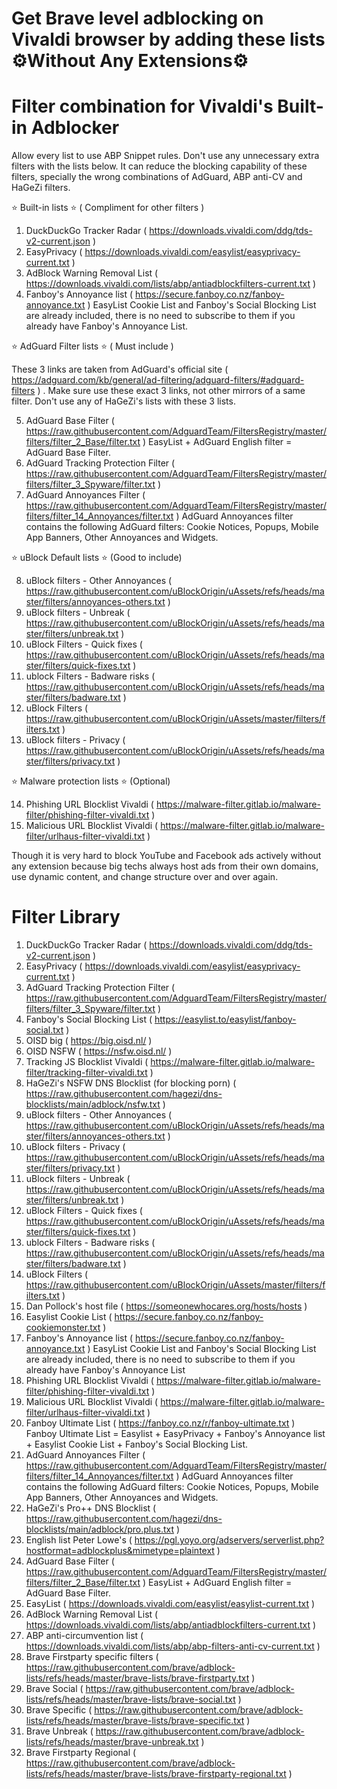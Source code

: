 # Get Brave level adblocking on Vivaldi browser by adding these lists ⚙️Without Any Extensions⚙️

# Filter combination for Vivaldi's Built-in Adblocker

Allow every list to use ABP Snippet rules. Don't use any unnecessary extra filters with the lists below. It can reduce the blocking capability of these filters, specially the wrong combinations of AdGuard, ABP anti-CV and HaGeZi filters.

⭐ Built-in lists ⭐ ( Compliment for other filters )

1. DuckDuckGo Tracker Radar ( https://downloads.vivaldi.com/ddg/tds-v2-current.json )
2. EasyPrivacy ( https://downloads.vivaldi.com/easylist/easyprivacy-current.txt )
3. AdBlock Warning Removal List ( https://downloads.vivaldi.com/lists/abp/antiadblockfilters-current.txt )
4. Fanboy's Annoyance list ( https://secure.fanboy.co.nz/fanboy-annoyance.txt )
    EasyList Cookie List and Fanboy's Social Blocking List are already included, there is no need to subscribe to them if you already have Fanboy's Annoyance List.

⭐ AdGuard Filter lists ⭐ ( Must include )

These 3 links are taken from AdGuard's official site ( https://adguard.com/kb/general/ad-filtering/adguard-filters/#adguard-filters ) .
Make sure use these exact 3 links, not other mirrors of a same filter. Don't use any of HaGeZi's lists with these 3 lists.

5. AdGuard Base Filter ( https://raw.githubusercontent.com/AdguardTeam/FiltersRegistry/master/filters/filter_2_Base/filter.txt )
   EasyList + AdGuard English filter = AdGuard Base Filter.
6. AdGuard Tracking Protection Filter ( https://raw.githubusercontent.com/AdguardTeam/FiltersRegistry/master/filters/filter_3_Spyware/filter.txt )
7. AdGuard Annoyances Filter ( https://raw.githubusercontent.com/AdguardTeam/FiltersRegistry/master/filters/filter_14_Annoyances/filter.txt )
   AdGuard Annoyances filter contains the following AdGuard filters: Cookie Notices, Popups, Mobile App Banners, Other Annoyances and Widgets.

⭐ uBlock Default lists ⭐ (Good to include)

8. uBlock filters - Other Annoyances ( https://raw.githubusercontent.com/uBlockOrigin/uAssets/refs/heads/master/filters/annoyances-others.txt )
9. uBlock filters - Unbreak ( https://raw.githubusercontent.com/uBlockOrigin/uAssets/refs/heads/master/filters/unbreak.txt )
10. uBlock Filters - Quick fixes ( https://raw.githubusercontent.com/uBlockOrigin/uAssets/refs/heads/master/filters/quick-fixes.txt )
11. ublock Filters - Badware risks ( https://raw.githubusercontent.com/uBlockOrigin/uAssets/refs/heads/master/filters/badware.txt )
12. uBlock Filters ( https://raw.githubusercontent.com/uBlockOrigin/uAssets/master/filters/filters.txt )
13. uBlock filters - Privacy ( https://raw.githubusercontent.com/uBlockOrigin/uAssets/refs/heads/master/filters/privacy.txt )

⭐ Malware protection lists ⭐ (Optional)

14. Phishing URL Blocklist Vivaldi ( https://malware-filter.gitlab.io/malware-filter/phishing-filter-vivaldi.txt )
15. Malicious URL Blocklist Vivaldi ( https://malware-filter.gitlab.io/malware-filter/urlhaus-filter-vivaldi.txt )

Though it is very hard to block YouTube and Facebook ads actively without any extension because big techs always host ads from their own domains, use dynamic content, and change structure over and over again.

# Filter Library

1. DuckDuckGo Tracker Radar ( https://downloads.vivaldi.com/ddg/tds-v2-current.json )
2. EasyPrivacy ( https://downloads.vivaldi.com/easylist/easyprivacy-current.txt )
3. AdGuard Tracking Protection Filter ( https://raw.githubusercontent.com/AdguardTeam/FiltersRegistry/master/filters/filter_3_Spyware/filter.txt )
4. Fanboy's Social Blocking List ( https://easylist.to/easylist/fanboy-social.txt )
5. OISD big ( https://big.oisd.nl/ )
6. OISD NSFW ( https://nsfw.oisd.nl/ )
7. Tracking JS Blocklist Vivaldi ( https://malware-filter.gitlab.io/malware-filter/tracking-filter-vivaldi.txt )
8. HaGeZi's NSFW DNS Blocklist (for blocking porn) ( https://raw.githubusercontent.com/hagezi/dns-blocklists/main/adblock/nsfw.txt )
9. uBlock filters - Other Annoyances ( https://raw.githubusercontent.com/uBlockOrigin/uAssets/refs/heads/master/filters/annoyances-others.txt )
10. uBlock filters - Privacy ( https://raw.githubusercontent.com/uBlockOrigin/uAssets/refs/heads/master/filters/privacy.txt )
11. uBlock filters - Unbreak ( https://raw.githubusercontent.com/uBlockOrigin/uAssets/refs/heads/master/filters/unbreak.txt )
12. uBlock Filters - Quick fixes ( https://raw.githubusercontent.com/uBlockOrigin/uAssets/refs/heads/master/filters/quick-fixes.txt )
13. ublock Filters - Badware risks ( https://raw.githubusercontent.com/uBlockOrigin/uAssets/refs/heads/master/filters/badware.txt )
14. uBlock Filters ( https://raw.githubusercontent.com/uBlockOrigin/uAssets/master/filters/filters.txt )
15. Dan Pollock's host file ( https://someonewhocares.org/hosts/hosts )
16. Easylist Cookie List ( https://secure.fanboy.co.nz/fanboy-cookiemonster.txt )
17. Fanboy's Annoyance list ( https://secure.fanboy.co.nz/fanboy-annoyance.txt )
    EasyList Cookie List and Fanboy's Social Blocking List are already included, there is no need to subscribe to them if you already have Fanboy's Annoyance List
19. Phishing URL Blocklist Vivaldi ( https://malware-filter.gitlab.io/malware-filter/phishing-filter-vivaldi.txt )
20. Malicious URL Blocklist Vivaldi ( https://malware-filter.gitlab.io/malware-filter/urlhaus-filter-vivaldi.txt )
21. Fanboy Ultimate List ( https://fanboy.co.nz/r/fanboy-ultimate.txt )
    Fanboy Ultimate List = Easylist + EasyPrivacy + Fanboy's Annoyance list + Easylist Cookie List + Fanboy's Social Blocking List.
22. AdGuard Annoyances Filter ( https://raw.githubusercontent.com/AdguardTeam/FiltersRegistry/master/filters/filter_14_Annoyances/filter.txt )
    AdGuard Annoyances filter contains the following AdGuard filters: Cookie Notices, Popups, Mobile App Banners, Other Annoyances and Widgets.
23. HaGeZi's Pro++ DNS Blocklist ( https://raw.githubusercontent.com/hagezi/dns-blocklists/main/adblock/pro.plus.txt )
24. English list Peter Lowe's ( https://pgl.yoyo.org/adservers/serverlist.php?hostformat=adblockplus&mimetype=plaintext )
25. AdGuard Base Filter ( https://raw.githubusercontent.com/AdguardTeam/FiltersRegistry/master/filters/filter_2_Base/filter.txt )
   EasyList + AdGuard English filter = AdGuard Base Filter.
26. EasyList ( https://downloads.vivaldi.com/easylist/easylist-current.txt )
27. AdBlock Warning Removal List ( https://downloads.vivaldi.com/lists/abp/antiadblockfilters-current.txt )
28. ABP anti-circumvention list ( https://downloads.vivaldi.com/lists/abp/abp-filters-anti-cv-current.txt )
29. Brave Firstparty specific filters ( https://raw.githubusercontent.com/brave/adblock-lists/refs/heads/master/brave-lists/brave-firstparty.txt )
30. Brave Social ( https://raw.githubusercontent.com/brave/adblock-lists/refs/heads/master/brave-lists/brave-social.txt )
31. Brave Specific ( https://raw.githubusercontent.com/brave/adblock-lists/refs/heads/master/brave-lists/brave-specific.txt )
32. Brave Unbreak ( https://raw.githubusercontent.com/brave/adblock-lists/refs/heads/master/brave-unbreak.txt )
33. Brave Firstparty Regional ( https://raw.githubusercontent.com/brave/adblock-lists/refs/heads/master/brave-lists/brave-firstparty-regional.txt )
